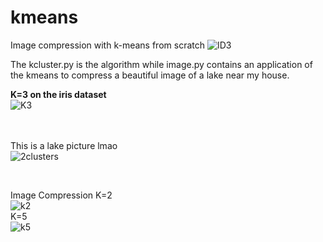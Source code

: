 # kmeans
Image compression with k-means from scratch
![ID3](https://github.com/not16ankit/algorithms-scratch/blob/main/decision-trees/iterative-dichotomiser/id3.png)

The kcluster.py is the algorithm while image.py contains an application of the kmeans to compress a beautiful image of a lake near my house.


<b>K=3 on the iris dataset</b> <br>
![K3](https://github.com/not16ankit/algorithms-scratch/blob/main/kmeans/kmeans2d(1).gif)

<br><br>
This is a lake picture lmao<br>
![2clusters](https://github.com/not16ankit/algorithms-scratch/blob/main/kmeans/image.jpg)

<br>


Image Compression
K=2
<br>
![k2](https://github.com/not16ankit/algorithms-scratch/blob/main/kmeans/2_cluster.jpg)
<br>
K=5
<br>
![k5](https://github.com/not16ankit/algorithms-scratch/blob/main/kmeans/5_cluster.jpg)

